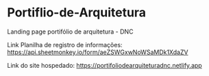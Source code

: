 # Portiflio-de-Arquitetura
Landing page portifólio de arquitetura - DNC

Link Planilha de registro de informações: https://api.sheetmonkey.io/form/aeZSWGxwNoWSaMDk1XdaZV

Link do site hospedado: https://portifoliodearquiteturadnc.netlify.app
